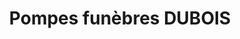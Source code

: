 ---
title: "Pompes funèbres DUBOIS"
url: /avallon/pompes-funebres-dubois/
shop: directeurs de funérailles
---